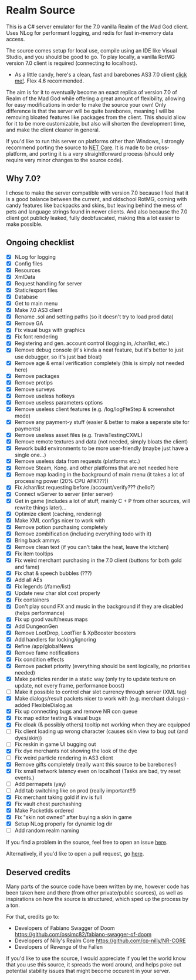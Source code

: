 # Realm Source
This is a C# server emulator for the 7.0 vanilla Realm of the Mad God client. Uses NLog for performant logging, and redis for fast in-memory data access.

The source comes setup for local use, compile using an IDE like Visual Studio, and you should be good to go. To play locally, a vanilla RotMG version 7.0 client is required (connecting to localhost). 
- As a little candy, here's a clean, fast and barebones AS3 7.0 client [click me!](https://github.com/moistosaurus/realm-cli). Flex 4.6 recommended.

The aim is for it to eventually become an exact replica of version 7.0 of Realm of the Mad God while offering a great amount of flexibility, allowing for easy modifications in order to make the source your own!
Only difference is that the server will be quite barebones, meaning I will be removing bloated features like packages from the client.
This should allow for it to be more customizable, but also will shorten the development time, and make the client cleaner in general.

If you'd like to run this server on platforms other than Windows, I strongly recommend porting the source to [NET Core](https://dotnet.microsoft.com/download). It is made to be cross-platform, and porting it is a very straightforward process (should only require very minor changes to the source code).

## Why 7.0?
I chose to make the server compatible with version 7.0 because I feel that it is a good balance between the current, and oldschool RotMG, coming with candy features like backpacks and skins, but leaving behind the mess of pets and language strings found in newer clients. And also because the 7.0 client got publicly leaked, fully deobfuscated, making this a lot easier to make possible.

## Ongoing checklist
- [x] NLog for logging
- [x] Config files
- [x] Resources
- [x] XmlData
- [x] Request handling for server
- [x] Static/export files
- [x] Database
- [x] Get to main menu
- [x] Make 7.0 AS3 client
- [x] Rename .sol and setting paths (so it doesn't try to load prod data)
- [x] Remove GA
- [x] Fix visual bugs with graphics
- [x] Fix font rendering
- [x] Registering and gen. account control (logging in, /char/list, etc.)
- [x] Remove debug console (it's kinda a neat feature, but it's better to just use debugger, so it's just bad bloat)
- [x] Remove age & email verification completely (this is simply not needed here)
- [x] Remove packages
- [x] Remove protips
- [x] Remove surveys
- [x] Remove useless hotkeys
- [x] Remove useless parameters options
- [x] Remove useless client features (e.g. /log/logFteStep & screenshot mode)
- [x] Remove any payment-y stuff (easier & better to make a seperate site for payments)
- [x] Remove useless asset files (e.g. TravisTestingCXML)
- [x] Remove remote textures and data (not needed, simply bloats the client)
- [x] Rework build environments to be more user-friendly (maybe just have a single one...)
- [x] Remove useless data from requests (platforms etc.)
- [x] Remove Steam, Kong. and other platforms that are not needed here
- [x] Remove map loading in the background of main menu (it takes a lot of processing power (20% CPU AFK???))
- [x] Fix /char/list requesting before /account/verify??? (hello?)
- [x] Connect wServer to server (inter server)
- [x] Get in game (includes a lot of stuff, mainly C + P from other sources, will rewrite things later)...
- [x] Optimize client (caching, rendering)
- [x] Make XML configs nicer to work with
- [x] Remove potion purchasing completely
- [x] Remove zombification (including everything todo with it)
- [x] Bring back ammys
- [x] Remove clean text (if you can't take the heat, leave the kitchen)
- [x] Fix item tooltips
- [x] Fix weird merchant purchasing in the 7.0 client (buttons for both gold and fame)
- [x] Fix chat & speech bubbles (???)
- [x] Add all AEs
- [x] Fix legends (/fame/list)
- [x] Update new char slot cost properly
- [x] Fix containers
- [x] Don't play sound FX and music in the background if they are disabled (helps performance)
- [x] Fix up good vault/nexus maps
- [x] Add DungeonGen
- [x] Remove LootDrop, LootTier & XpBooster boosters
- [x] Add handlers for locking/ignoring
- [x] Refine /app/globalNews
- [x] Remove fame notifications
- [x] Fix condition effects
- [x] Remove packet priority (everything should be sent logically, no priorities needed)
- [x] Make particles render in a static way (only try to update texture on update, not every frame, performance boost)
- [ ] Make it possible to control char slot currency through server (XML tag)
- [x] Make dialogs/result packets nicer to work with (e.g. merchant dialogs) - added FlexibleDialog.as
- [x] Fix up connecting bugs and remove NR con queue
- [x] Fix map editor testing & visual bugs
- [x] Fix cloak (& possibly others) tooltip not working when they are equipped
- [ ] Fix client loading up wrong character (causes skin view to bug out (and dyes/skin))
- [ ] Fix reskin in game UI bugging out
- [x] Fix dye merchants not showing the look of the dye 
- [ ] Fix weird particle rendering in AS3 client
- [x] Remove gifts completely (really want this source to be barebones!)
- [x] Fix small network latency even on localhost (Tasks are bad, try reset events.)
- [ ] Add permapets (yay)
- [ ] Add tab switching like on prod (really important!!!)
- [x] Fix merchant taking gold if inv is full
- [x] Fix vault chest purchashing
- [x] Make PacketIds ordered
- [x] Fix "skin not owned" after buying a skin in game
- [x] Setup NLog properly for dynamic log dir
- [ ] Add random realm naming

If you find a problem in the source, feel free to open an issue [here](https://github.com/moistosaurus/realm-src/issues).

Alternatively, if you'd like to open a pull request, go [here](https://github.com/moistosaurus/realm-src/pulls).

## Deserved credits
Many parts of the source code have been written by me, however code has been taken here and there (from other private/public sources), as well as inspirations on how the source is structured, which sped up the process by a ton.

For that, credits go to:
- Developers of Fabiano Swagger of Doom https://github.com/ossimc82/fabiano-swagger-of-doom
- Developers of Nilly's Realm Core https://github.com/cp-nilly/NR-CORE
- Developers of Revenge of the Fallen

If you'd like to use the source, I would appreciate if you let the world know that you use this source, it spreads the word around, and helps poke out potential stability issues that might become occurent in your server.
